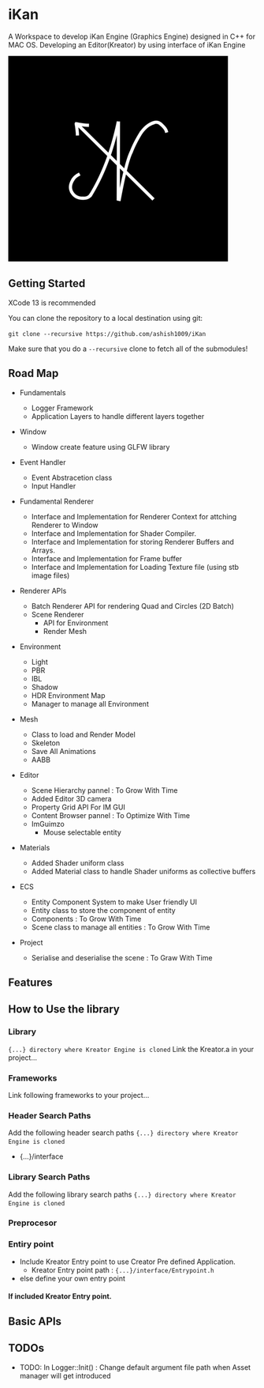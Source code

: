 # iKan
A Workspace to develop iKan Engine (Graphics Engine) designed in C++ for MAC OS. Developing an Editor(Kreator) by using interface of iKan Engine 

![](/Resources/Branding/iKan.png)

## Getting Started
XCode 13 is recommended

You can clone the repository to a local destination using git:

`git clone --recursive https://github.com/ashish1009/iKan`

Make sure that you do a `--recursive` clone to fetch all of the submodules!

## Road Map
- Fundamentals
    - Logger Framework
    - Application Layers to handle different layers together
    
- Window
    - Window create feature using GLFW library
    
- Event Handler
    - Event Abstracetion class
    - Input Handler

- Fundamental Renderer
    - Interface and Implementation for Renderer Context for attching Renderer to Window
    - Interface and Implementation for Shader Compiler.
    - Interface and Implementation for storing Renderer Buffers and Arrays.
    - Interface and Implementation for Frame buffer
    - Interface and Implementation for Loading Texture file (using stb image files)

- Renderer APIs
    - Batch Renderer API for rendering Quad and Circles (2D Batch)
    - Scene Renderer
        - API for Environment
        - Render Mesh

- Environment
    - Light
    - PBR
    - IBL
    - Shadow
    - HDR Environment Map
    - Manager to manage all Environment
    
- Mesh
    - Class to load and Render Model
    - Skeleton
    - Save All Animations
    - AABB
    
- Editor
    - Scene Hierarchy pannel : To Grow With Time
    - Added Editor 3D camera
    - Property Grid API For IM GUI
    - Content Browser pannel : To Optimize With Time
    - ImGuimzo
        - Mouse selectable entity

- Materials
    - Added Shader uniform class
    - Added Material class to handle Shader uniforms as collective buffers
    
- ECS
    - Entity Component System to make User friendly UI
    - Entity class to store the component of entity
    - Components : To Grow With Time
    - Scene class to manage all entities : To Grow With Time
    
- Project
    - Serialise and deserialise the scene : To Graw With Time

## Features

## How to Use the library

### Library
`{...} directory where Kreator Engine is cloned`
Link the Kreator.a in your project... 

### Frameworks
Link following frameworks to your project...

### Header Search Paths
Add the following header search paths 
`{...} directory where Kreator Engine is cloned`
- {...}/interface

### Library Search Paths
Add the following library search paths 
`{...} directory where Kreator Engine is cloned`

### Preprocesor

### Entiry point
- Include Kreator Entry point to use Creator Pre defined Application.
    - Kreator Entry point path : `{...}/interface/Entrypoint.h`
- else define your own entry point

#### If included Kreator Entry point. 

## Basic APIs

## TODOs
- TODO: In Logger::Init() : Change default argument file path when Asset manager will get introduced
